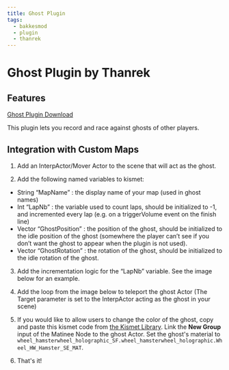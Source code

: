 ```yaml
---
title: Ghost Plugin
tags:
  - bakkesmod
  - plugin
  - thanrek
---
```


# Ghost Plugin by Thanrek

## Features

[Ghost Plugin Download](https://bakkesplugins.com/plugins/view/174)

This plugin lets you record and race against ghosts of other players.

## Integration with Custom Maps

1. Add an InterpActor/Mover Actor to the scene that will act as the ghost.

2. Add the following named variables to kismet:

* String “MapName” : the display name of your map (used in ghost names)
* Int “LapNb” : the variable used to count laps, should be initialized to -1, and incremented every lap (e.g. on a triggerVolume event on the finish line)
* Vector “GhostPosition” : the position of the ghost, should be initialized to the idle position of the ghost (somewhere the player can’t see if you don’t want the ghost to appear when the plugin is not used).
* Vector “GhostRotation” : the rotation of the ghost, should be initialized to the idle rotation of the ghost.

3. Add the incrementation logic for the “LapNb” variable. See the image below for an example.

<CaptionImageComponent src=/images/misc/ghostplugin_1.png caption="LapNb"/>

4. Add the loop from the image below to teleport the ghost Actor (The Target parameter is set to the InterpActor acting as the ghost in your scene)

<CaptionImageComponent src=/images/misc/ghostplugin_2.png caption="Teleportation is fun"/>

5. If you would like to allow users to change the color of the ghost, copy and paste this kismet code from [the Kismet Library](https://github.com/RocketLeagueMapmaking/Kismet/blob/master/plugins/thanrek_ghostplugin_ghostColor.txt). Link the **New Group** input of the Matinee Node to the ghost Actor. Set the ghost's material to `wheel_hamsterwheel_holographic_SF.wheel_hamsterwheel_holographic.Wheel_HW_Hamster_SE_MAT`.

6. That's it!
